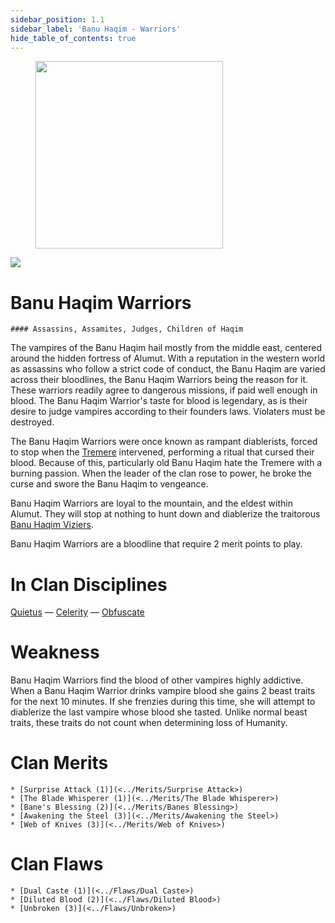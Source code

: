 ```yaml
---
sidebar_position: 1.1
sidebar_label: 'Banu Haqim - Warriors'
hide_table_of_contents: true
---
```

<figure className="float-right-img">
  <img src="/img/assassin.png" width='300px' />
  <figcaption style={{ fontSize: '0.85em', color: '#666', textAlign: 'center' }}>

  </figcaption>
</figure>

<img src="/img/clanlogos/banuhaqim.png" className="icon-img" />

# Banu Haqim Warriors
    #### Assassins, Assamites, Judges, Children of Haqim

The vampires of the Banu Haqim hail mostly from the middle east, centered around the hidden fortress of Alumut. With a reputation in the western world as assassins who follow a strict code of conduct, the Banu Haqim are varied across their bloodlines, the Banu Haqim Warriors being the reason for it. These warriors readily agree to dangerous missions, if paid well enough in blood. The Banu Haqim Warrior's taste for blood is legendary, as is their desire to judge vampires according to their founders laws. Violaters must be destroyed.

The Banu Haqim Warriors were once known as rampant diablerists, forced to stop when the [Tremere](./Tremere) intervened, performing a ritual that cursed their blood. Because of this, particularly old Banu Haqim hate the Tremere with a burning passion. When the leader of the clan rose to power, he broke the curse and swore the Banu Haqim to vengeance.

Banu Haqim Warriors are loyal to the mountain, and the eldest within Alumut. They will stop at nothing to hunt down and diablerize the traitorous [Banu Haqim Viziers](<./Banu Haqim Vizier>).

Banu Haqim Warriors are a bloodline that require 2 merit points to play.

# In Clan Disciplines

[Quietus](../Disciplines/Quietus) — [Celerity](../Disciplines/Celerity) — [Obfuscate](../Disciplines/Obfuscate)

# Weakness

Banu Haqim Warriors find the blood of other vampires highly addictive. When a Banu Haqim Warrior drinks vampire blood she gains 2 beast traits for the next 10 minutes. If she frenzies during this time, she will attempt to diablerize the last vampire whose blood she tasted. Unlike normal beast traits, these traits do not count when determining loss of Humanity.

# Clan Merits

    * [Surprise Attack (1)](<../Merits/Surprise Attack>)
    * [The Blade Whisperer (1)](<../Merits/The Blade Whisperer>)
    * [Bane's Blessing (2)](<../Merits/Banes Blessing>)
    * [Awakening the Steel (3)](<../Merits/Awakening the Steel>)
    * [Web of Knives (3)](<../Merits/Web of Knives>)

# Clan Flaws

    * [Dual Caste (1)](<../Flaws/Dual Caste>)
    * [Diluted Blood (2)](<../Flaws/Diluted Blood>)
    * [Unbroken (3)](<../Flaws/Unbroken>)
